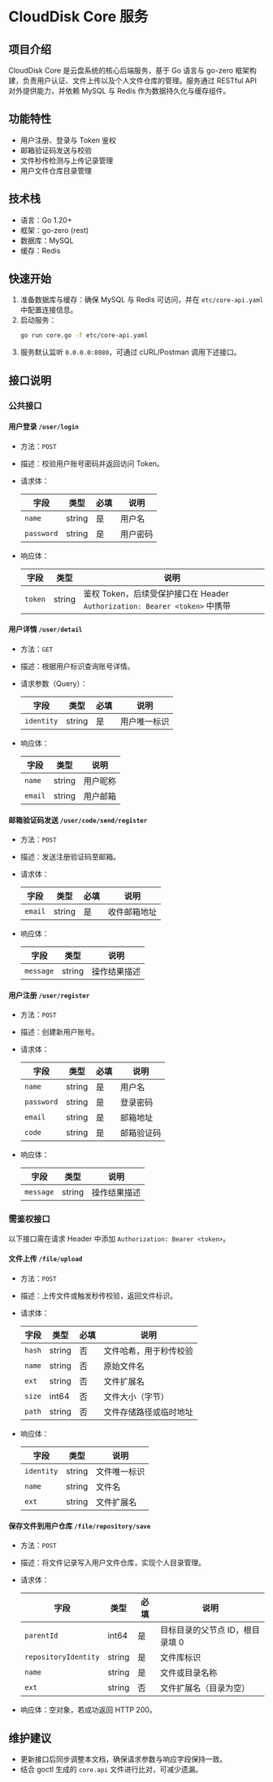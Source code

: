 CloudDisk Core 服务
==================

项目介绍
--------
CloudDisk Core 是云盘系统的核心后端服务，基于 Go 语言与 go-zero 框架构建，负责用户认证、文件上传以及个人文件仓库的管理。服务通过 RESTful API 对外提供能力，并依赖 MySQL 与 Redis 作为数据持久化与缓存组件。

功能特性
--------
- 用户注册、登录与 Token 鉴权
- 邮箱验证码发送与校验
- 文件秒传检测与上传记录管理
- 用户文件仓库目录管理

技术栈
------
- 语言：Go 1.20+
- 框架：go-zero (rest)
- 数据库：MySQL
- 缓存：Redis

快速开始
--------
1. 准备数据库与缓存：确保 MySQL 与 Redis 可访问，并在 `etc/core-api.yaml` 中配置连接信息。
2. 启动服务：
   ```bash
   go run core.go -f etc/core-api.yaml
   ```
3. 服务默认监听 `0.0.0.0:8080`，可通过 cURL/Postman 调用下述接口。

接口说明
--------

### 公共接口

#### 用户登录 `/user/login`
- 方法：`POST`
- 描述：校验用户账号密码并返回访问 Token。
- 请求体：

  | 字段 | 类型 | 必填 | 说明 |
  | --- | --- | --- | --- |
  | `name` | string | 是 | 用户名 |
  | `password` | string | 是 | 用户密码 |

- 响应体：

  | 字段 | 类型 | 说明 |
  | --- | --- | --- |
  | `token` | string | 鉴权 Token，后续受保护接口在 Header `Authorization: Bearer <token>` 中携带 |

#### 用户详情 `/user/detail`
- 方法：`GET`
- 描述：根据用户标识查询账号详情。
- 请求参数（Query）：

  | 字段 | 类型 | 必填 | 说明 |
  | --- | --- | --- | --- |
  | `identity` | string | 是 | 用户唯一标识 |

- 响应体：

  | 字段 | 类型 | 说明 |
  | --- | --- | --- |
  | `name` | string | 用户昵称 |
  | `email` | string | 用户邮箱 |

#### 邮箱验证码发送 `/user/code/send/register`
- 方法：`POST`
- 描述：发送注册验证码至邮箱。
- 请求体：

  | 字段 | 类型 | 必填 | 说明 |
  | --- | --- | --- | --- |
  | `email` | string | 是 | 收件邮箱地址 |

- 响应体：

  | 字段 | 类型 | 说明 |
  | --- | --- | --- |
  | `message` | string | 操作结果描述 |

#### 用户注册 `/user/register`
- 方法：`POST`
- 描述：创建新用户账号。
- 请求体：

  | 字段 | 类型 | 必填 | 说明 |
  | --- | --- | --- | --- |
  | `name` | string | 是 | 用户名 |
  | `password` | string | 是 | 登录密码 |
  | `email` | string | 是 | 邮箱地址 |
  | `code` | string | 是 | 邮箱验证码 |

- 响应体：

  | 字段 | 类型 | 说明 |
  | --- | --- | --- |
  | `message` | string | 操作结果描述 |

### 需鉴权接口
以下接口需在请求 Header 中添加 `Authorization: Bearer <token>`。

#### 文件上传 `/file/upload`
- 方法：`POST`
- 描述：上传文件或触发秒传校验，返回文件标识。
- 请求体：

  | 字段 | 类型 | 必填 | 说明 |
  | --- | --- | --- | --- |
  | `hash` | string | 否 | 文件哈希，用于秒传校验 |
  | `name` | string | 否 | 原始文件名 |
  | `ext` | string | 否 | 文件扩展名 |
  | `size` | int64 | 否 | 文件大小（字节） |
  | `path` | string | 否 | 文件存储路径或临时地址 |

- 响应体：

  | 字段 | 类型 | 说明 |
  | --- | --- | --- |
  | `identity` | string | 文件唯一标识 |
  | `name` | string | 文件名 |
  | `ext` | string | 文件扩展名 |

#### 保存文件到用户仓库 `/file/repository/save`
- 方法：`POST`
- 描述：将文件记录写入用户文件仓库，实现个人目录管理。
- 请求体：

  | 字段 | 类型 | 必填 | 说明 |
  | --- | --- | --- | --- |
  | `parentId` | int64 | 是 | 目标目录的父节点 ID，根目录填 0 |
  | `repositoryIdentity` | string | 是 | 文件库标识 |
  | `name` | string | 是 | 文件或目录名称 |
  | `ext` | string | 否 | 文件扩展名（目录为空） |

- 响应体：空对象，若成功返回 HTTP 200。

维护建议
--------
- 更新接口后同步调整本文档，确保请求参数与响应字段保持一致。
- 结合 goctl 生成的 `core.api` 文件进行比对，可减少遗漏。
